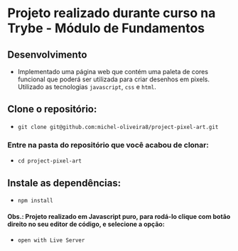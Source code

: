 # Projeto realizado durante curso na Trybe - Módulo de Fundamentos

## Desenvolvimento

- Implementado uma página web que contém uma paleta de cores funcional que poderá ser utilizada para criar desenhos em pixels. Utilizado as tecnologias `javascript`, `css` e `html`.


## Clone o repositório:
  - `git clone git@github.com:michel-oliveira8/project-pixel-art.git`
 
### Entre na pasta do repositório que você acabou de clonar:
  - `cd project-pixel-art`

## Instale as dependências:
 - `npm install`

#### Obs.: Projeto realizado em Javascript puro, para rodá-lo clique com botão direito no seu editor de código, e selecione a opção:
- `open with Live Server`
